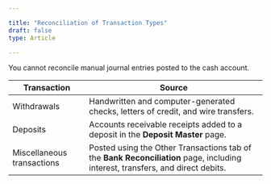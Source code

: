 ```yaml
---

title: "Reconciliation of Transaction Types"
draft: false
type: Article

---
```


You cannot reconcile manual journal entries posted to the cash account.

| Transaction   | Source     |
|---------|-------|
| Withdrawals    | Handwritten and computer-generated checks, letters of credit, and wire transfers.    |
| Deposits  | Accounts receivable receipts added to a deposit in the **Deposit Master** page.   |
| Miscellaneous transactions | Posted using the Other Transactions tab of the **Bank Reconciliation** page, including interest, transfers, and direct debits.|
